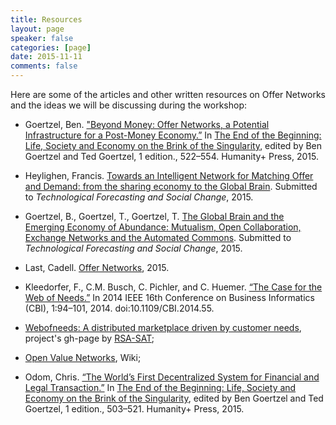 ```yaml
---
title: Resources
layout: page
speaker: false
categories: [page]
date: 2015-11-11
comments: false
---
```


Here are some of the articles and other written resources on Offer Networks and the ideas we will be discussing during the workshop:

* Goertzel, Ben. ["Beyond Money: Offer Networks, a Potential Infrastructure for a Post-Money Economy.”]({{site.baseurl}}/files/offer_networks.pdf) In [The End of the Beginning: Life, Society and Economy on the Brink of the Singularity](http://goertzel.org/End_of_the_Beginning_July_2015.pdf), edited by Ben Goertzel and Ted Goertzel, 1 edition., 522–554. Humanity+ Press, 2015.

* Heylighen, Francis. [Towards an Intelligent Network for Matching Offer and Demand: from the sharing economy to the Global Brain]({{site.baseurl}}/files/GB-OfferNetwork.pdf). Submitted to *Technological Forecasting and Social Change*, 2015. 

* Goertzel, B., Goertzel, T., Goertzel, T. [The Global Brain and the Emerging Economy of Abundance: Mutualism, Open Collaboration, Exchange Networks and the Automated Commons](http://goertzel.org/OpenCollaboration.pdf). Submitted to *Technological Forecasting and Social Change*, 2015.

* Last, Cadell. <a href="https://cadelllast.files.wordpress.com/2012/12/offer-networks.pdf">Offer Networks</a>, 2015.

* Kleedorfer, F., C.M. Busch, C. Pichler, and C. Huemer. [“The Case for the Web of Needs.”](http://sat.researchstudio.at/sites/sat.researchstudio.at/files/won_cbi-2014_the_case_for_the_web_of_needs.pdf) In 2014 IEEE 16th Conference on Business Informatics (CBI), 1:94–101, 2014. doi:10.1109/CBI.2014.55.

* [Webofneeds: A distributed marketplace driven by customer needs](http://researchstudio-sat.github.io/webofneeds/), project's gh-page by [RSA-SAT](http://sat.researchstudio.at/en);

* [Open Value Networks](http://valuenetwork.referata.com/wiki/Main_Page), Wiki;

* Odom, Chris. [“The World’s First Decentralized System for Financial and Legal Transaction.”]({{site.baseurl}}/files/decentralized_transactions.pdf) In [The End of the Beginning: Life, Society and Economy on the Brink of the Singularity](http://goertzel.org/End_of_the_Beginning_July_2015.pdf), edited by Ben Goertzel and Ted Goertzel, 1 edition., 503–521. Humanity+ Press, 2015.
